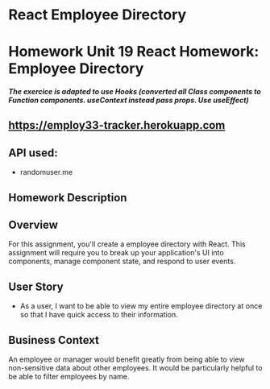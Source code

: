 # React Employee Directory

# Homework Unit 19 React Homework: Employee Directory 


#### *The exercice is adapted to use Hooks (converted all Class components to Function components. useContext instead pass props. Use useEffect)* 

## https://employ33-tracker.herokuapp.com

## API used:
* randomuser.me 

## Homework Description

## Overview

For this assignment, you'll create a employee directory with React. This assignment will require you to break up your application's UI into components, manage component state, and respond to user events.

## User Story

* As a user, I want to be able to view my entire employee directory at once so that I have quick access to their information.

## Business Context

An employee or manager would benefit greatly from being able to view non-sensitive data about other employees. It would be particularly helpful to be able to filter employees by name.
